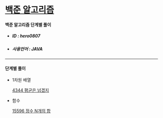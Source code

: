 # [백준 알고리즘 ](https://www.acmicpc.net/)

#### 백준 알고리즘 단계별 풀이

- ##### ID : hero0807

-  ##### 사용언어 : JAVA

------



#### 단계별 풀이

- 1차원 배열 

  [4344 평균은 넘겠지](https://github.com/her0807/TIL/blob/master/Algorithm/Baekjoon/4334.md)



- 함수

  [15596 정수 N개의 합](https://github.com/her0807/TIL/blob/master/Algorithm/Baekjoon/15596.md)